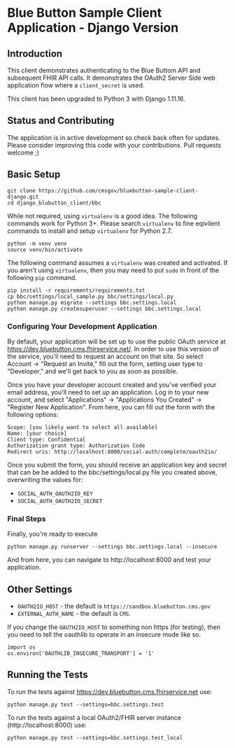 Blue Button Sample Client Application - Django Version
======================================================

## Introduction

This client demonstrates authenticating to the Blue Buttom API and subsequent FHIR API calls.
It demonstrates the OAuth2 Server Side web application flow where a `client_secret` is used.

This client has been upgraded to Python 3 with Django 1.11.16.

## Status and Contributing

The application is in active development so check back often for updates.
Please consider improving this code with your contributions. Pull requests welcome ;)

## Basic Setup

    git clone https://github.com/cmsgov/bluebutton-sample-client-django.git
    cd django_blubutton_client/bbc

While not required, using `virtualenv` is a good idea. 
The following commands work for Python 3+. Please search `virtualenv` 
to fine eqivilent commands to install and setup `virtualenv` for Python 2.7.

    python -m venv venv
    source venv/bin/activate

The following command assumes a `virtualenv` was created and activated. 
If you aren't using `virtualenv`, then you may need to put `sudo` in 
front of the following `pip` command.

    pip install -r requirements/requirements.txt
    cp bbc/settings/local_sample.py bbc/settings/local.py
    python manage.py migrate --settings bbc.settings.local
    python manage.py createsuperuser --settings bbc.settings.local


### Configuring Your Development Application

By default, your application will be set up to use the public OAuth service
at https://dev.bluebutton.cms.fhirservice.net/. In order to use this version of
the service, you'll need to request an account on that site. So select Account ->
"Request an Invite," fill out the form, setting user type to "Developer," and
we'll get back to you as soon as possible.

Once you have your developer account created and you've verified your email address,
you'll need to set up an application. Log in to your new account, and select
"Applications" -> "Applications You Created" -> "Register New Application". From
here, you can fill out the form with the following options:

    Scope: [you likely want to select all available]
    Name: [your choice]
    Client type: Confidential
    Authorization grant type: Authorization Code
    Redirect uris: http://localhost:8000/social-auth/complete/oauth2io/

Once you submit the form, you should receive an application key and secret that
can be be added to the bbc/settings/local.py file you created above, overwriting
the values for:

  * `SOCIAL_AUTH_OAUTH2IO_KEY`
  * `SOCIAL_AUTH_OAUTH2IO_SECRET`

### Final Steps

Finally, you're ready to execute

    python manage.py runserver --settings bbc.settings.local --insecure

And from here, you can navigate to http://localhost:8000 and test your application.

## Other Settings

  *  `OAUTH2IO_HOST`   - the default is `https://sandbox.bluebutton.cms.gov`
  *  `EXTERNAL_AUTH_NAME` - the default is `CMS`.

If you change the `OAUTH2IO_HOST` to something non https (for testing), then you need to
tell the oauthlib to operate in an insecure mode like so.

    import os
    os.environ['OAUTHLIB_INSECURE_TRANSPORT'] = '1'

## Running the Tests

To run the tests against https://dev.bluebutton.cms.fhirservice.net use:

    python manage.py test --settings=bbc.settings.test

To run the tests against a local OAuth2/FHIR server instance (http://localhost:8000) use:

    python manage.py test --settings=bbc.settings.test_local
